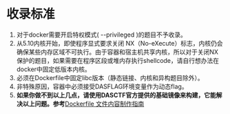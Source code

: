 # 收录标准
1.  对于docker需要开启特权模式( \--privileged )的题目不予收录。
2.  从5.10内核开始，即使程序显式要求关闭 NX（No-eXecute）标志，内核仍会确保某些内存区域不可执行。由于容器和宿主机共享内核，所以对于关闭NX保护的题目，如果需要在程序区段或堆内存执行shellcode，请自行想办法在docker中固定低版本内核。
3.  必须在Dockerfile中固定libc版本（静态链接、内核和异构题目除外）。
4.  非特殊原因，容器中必须接受DASFLAG环境变量作为动态flag。
5.  **如果你做不到以上几点，请使用DASCTF官方提供的基础镜像来构建，它能解决以上问题。参考**[Dockerfile 文件内容制作指南](https://love-wiki-user.dasctf.com/share/piCdkssWtnV5)